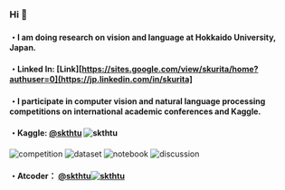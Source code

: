 ### Hi 👋

#### ・I am doing research on vision and language at Hokkaido University, Japan.

#### ・Linked In: [Link][https://sites.google.com/view/skurita/home?authuser=0](https://jp.linkedin.com/in/skurita]

#### ・I participate in computer vision and natural language processing competitions on international academic conferences and Kaggle.

#### ・Kaggle: [@skthtu](https://www.kaggle.com/skthtu)  ![skthtu](https://road-to-kaggle-grandmaster.vercel.app/api/simple/skthtu)
![competition](https://road-to-kaggle-grandmaster.vercel.app/api/badges/skthtu/competition)
![dataset](https://road-to-kaggle-grandmaster.vercel.app/api/badges/skthtu/dataset)
![notebook](https://road-to-kaggle-grandmaster.vercel.app/api/badges/skthtu/notebook)
![discussion](https://road-to-kaggle-grandmaster.vercel.app/api/badges/skthtu/discussion)

#### ・Atcoder： [@skthtu](https://atcoder.jp/users/skthtu)[![skthtu](https://img.shields.io/endpoint?url=https%3A%2F%2Fatcoder-badges.now.sh%2Fapi%2Fatcoder%2Fjson%2Fskthtu)](https://atcoder.jp/users/skthtu)

